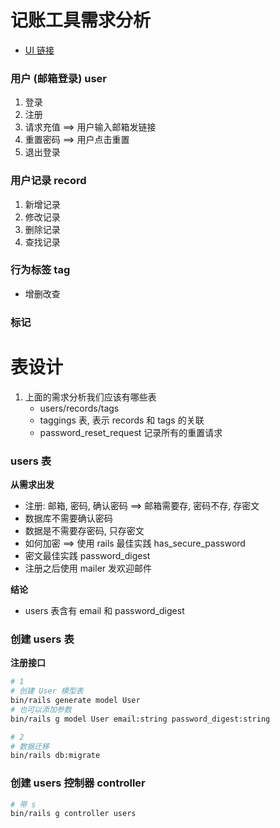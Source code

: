 # 记账工具需求分析

- [UI 链接](https://www.figma.com/file/EsMyL1C8CuoSGLpa7pmvS5/%E6%97%BA%E8%B4%A2%E8%AE%B0%E8%B4%A6%EF%BC%88%E7%BD%91%E7%BB%9C%E7%89%88%EF%BC%89?node-id=0%3A1)

### 用户 (邮箱登录) user

1. 登录
2. 注册
3. 请求充值 ==> 用户输入邮箱发链接
4. 重置密码 ==> 用户点击重置
5. 退出登录

### 用户记录 record

1. 新增记录
2. 修改记录
3. 删除记录
4. 查找记录

### 行为标签 tag

- 增删改查

### 标记

# 表设计

1. 上面的需求分析我们应该有哪些表
   - users/records/tags
   - taggings 表, 表示 records 和 tags 的关联
   - password_reset_request 记录所有的重置请求

### users 表

**从需求出发**

- 注册: 邮箱, 密码, 确认密码 ==> 邮箱需要存, 密码不存, 存密文
- 数据库不需要确认密码
- 数据是不需要存密码, 只存密文
- 如何加密 ==> 使用 rails 最佳实践 has_secure_password
- 密文最佳实践 password_digest
- 注册之后使用 mailer 发欢迎邮件

**结论**

- users 表含有 email 和 password_digest

### 创建 users 表

**注册接口**
```bash
# 1
# 创建 User 模型表
bin/rails generate model User
# 也可以添加参数
bin/rails g model User email:string password_digest:string

# 2
# 数据迁移
bin/rails db:migrate
```

### 创建 users 控制器 controller

```bash
# 带 s
bin/rails g controller users
```
